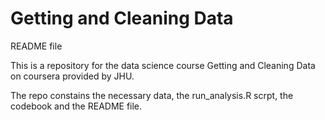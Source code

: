 # Getting and Cleaning Data 
README file 

This is a repository for the data science course Getting and Cleaning Data on coursera provided by JHU.

The repo constains the necessary data, the run_analysis.R scrpt, the codebook and the README file. 
